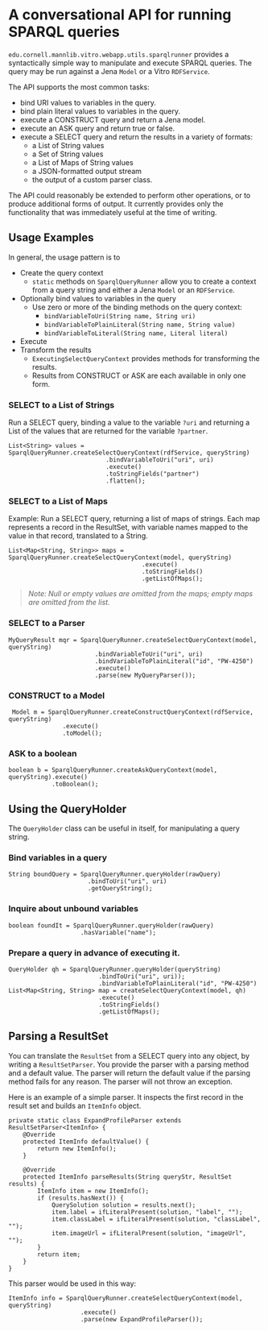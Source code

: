 # A conversational API for running SPARQL queries

`edu.cornell.mannlib.vitro.webapp.utils.sparqlrunner` provides a syntactically simple
way to manipulate and execute SPARQL queries. The query may be run against a Jena `Model`
or a Vitro `RDFService`.  

The API supports the most common tasks:

+ bind URI values to variables in the query.
+ bind plain literal values to variables in the query.
+ execute a CONSTRUCT query and return a Jena model.
+ execute an ASK query and return true or false.
+ execute a SELECT query and return the results in a variety of formats:
  + a List of String values
  + a Set of String values
  + a List of Maps of String values
  + a JSON-formatted output stream
  + the output of a custom parser class.
  
The API could reasonably be extended to perform other operations, or to produce
additional forms of output. It currently provides only the functionality that
was immediately useful at the time of writing.

## Usage Examples

In general, the usage pattern is to

+ Create the query context
  + `static` methods on `SparqlQueryRunner` allow you to create a context from a query string and 
    either a Jena `Model` or an `RDFService`.
+ Optionally bind values to variables in the query
  + Use zero or more of the binding methods on the query context:
    + `bindVariableToUri(String name, String uri)`
    + `bindVariableToPlainLiteral(String name, String value)`
    + `bindVariableToLiteral(String name, Literal literal)`
+ Execute
+ Transform the results
  + `ExecutingSelectQueryContext` provides methods for transforming the results. 
  + Results from CONSTRUCT or ASK are each available in only one form.

### SELECT to a List of Strings

Run a SELECT query, binding a value to the variable `?uri` and returning
a List of the values that are returned for the variable `?partner`.

    List<String> values = SparqlQueryRunner.createSelectQueryContext(rdfService, queryString)
                               .bindVariableToUri("uri", uri)
 				               .execute()
 				               .toStringFields("partner")
 				               .flatten();
 
### SELECT to a List of Maps
 
 Example: Run a SELECT query, returning a list of maps of strings. Each map
 represents a record in the ResultSet, with variable names mapped to the 
 value in that record, translated to a String.

    List<Map<String, String>> maps = SparqlQueryRunner.createSelectQueryContext(model, queryString)
 				                         .execute()
 				                         .toStringFields()
 				                         .getListOfMaps();

>_Note: Null or empty values are omitted from the maps; empty maps are omitted from the list._

 
### SELECT to a Parser
 
    MyQueryResult mqr = SparqlQueryRunner.createSelectQueryContext(model, queryString)
                            .bindVariableToUri("uri", uri)
                            .bindVariableToPlainLiteral("id", "PW-4250")
 				            .execute()
 				            .parse(new MyQueryParser());
 
### CONSTRUCT to a Model
 
     Model m = SparqlQueryRunner.createConstructQueryContext(rdfService, queryString)
                   .execute()
                   .toModel();
                   
### ASK to a boolean

    boolean b = SparqlQueryRunner.createAskQueryContext(model, queryString).execute()
                .toBoolean();

                   
## Using the QueryHolder

The `QueryHolder` class can be useful in itself, for manipulating a query string.

### Bind variables in a query

    String boundQuery = SparqlQueryRunner.queryHolder(rawQuery)
                          .bindToUri("uri", uri)
                          .getQueryString();
                          
### Inquire about unbound variables

    boolean foundIt = SparqlQueryRunner.queryHolder(rawQuery)
                        .hasVariable("name");
                        
### Prepare a query in advance of executing it.
    QueryHolder qh = SparqlQueryRunner.queryHolder(queryString)
                             .bindToUri("uri", uri));
                             .bindVariableToPlainLiteral("id", "PW-4250")
    List<Map<String, String> map = createSelectQueryContext(model, qh)
                             .execute()
                             .toStringFields()
                             .getListOfMaps();

## Parsing a ResultSet

You can translate the `ResultSet` from a SELECT query into any object, by writing 
a `ResultSetParser`. You provide the parser with a parsing method and a 
default value. The parser will return the default value if the parsing method fails 
for any reason. The parser will not throw an exception.

Here is an example of a simple parser. It inspects the first record in the 
result set and builds an `ItemInfo` object.

	private static class ExpandProfileParser extends ResultSetParser<ItemInfo> {
		@Override
		protected ItemInfo defaultValue() {
			return new ItemInfo();
		}

		@Override
		protected ItemInfo parseResults(String queryStr, ResultSet results) {
			ItemInfo item = new ItemInfo();
			if (results.hasNext()) {
				QuerySolution solution = results.next();
				item.label = ifLiteralPresent(solution, "label", "");
				item.classLabel = ifLiteralPresent(solution, "classLabel", "");
				item.imageUrl = ifLiteralPresent(solution, "imageUrl", "");
			}
			return item;
		}
	}

This parser would be used in this way:

    ItemInfo info = SparqlQueryRunner.createSelectQueryContext(model, queryString)
 				        .execute()
 				        .parse(new ExpandProfileParser());

